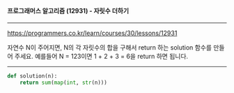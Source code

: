 #### 프로그래머스 알고리즘 (12931) - 자릿수 더하기

---

https://programmers.co.kr/learn/courses/30/lessons/12931

자연수 N이 주어지면, N의 각 자릿수의 합을 구해서 return 하는 solution 함수를 만들어 주세요.
예를들어 N = 123이면 1 + 2 + 3 = 6을 return 하면 됩니다.

---



```python
def solution(n):
    return sum(map(int, str(n)))
```
